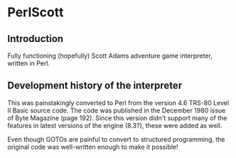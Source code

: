 # PerlScott
## Introduction
Fully functioning (hopefully) Scott Adams adventure game interpreter, written in Perl.
## Development history of the interpreter
This was painstakingly converted to Perl from the version 4.6 TRS-80 Level II Basic source code. The code was published in the December 1980 issue of Byte Magazine (page 192). Since this version didn't support many of the features in latest versions of the engine (8.3?), these were added as well.

Even though GOTOs are painful to convert to structured programming, the original code was well-written enough to make it possible!
